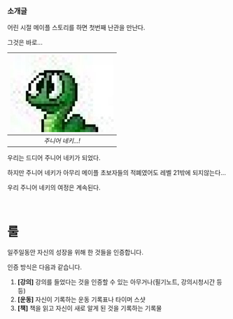### 소개글

어린 시절 메이플 스토리를 하면 첫번째 난관을 만난다. 

그것은 바로...

| ![주니어 네키](./readme/jrnecki.jpeg) |
|:--:| 
| *주니어 네키...!* |

우리는 드디어 주니어 네키가 되었다. 

하지만 주니어 네키가 아무리 메이플 초보자들의 적폐였어도 레벨 21밖에 되지않는다...

우리 주니어 네키의 여정은 계속된다. 

<br>

# 룰

일주일동안 자신의 성장을 위해 한 것들을 인증합니다.

인증 방식은 다음과 같습니다.

1. **[강의]** 강의를 들었다는 것을 인증할 수 있는 아무거나(필기노트, 강의시청시간 등등)
2. **[운동]** 자신이 기록하는 운동 기록표나 타이머 스샷 
3. **[책]** 책을 읽고 자신이 새로 알게 된 것을 기록하는 기록물
